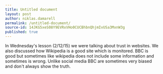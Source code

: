 ```yaml
---
title: Untitled document
layout: post
author: niklas.damarell
permalink: /untitled-document/
source-id: 14JKG5xeS08Y9EVRxVHo0CUCBhbnQhjmIvUSa3MxnW3g
published: true
---
```

In Wednesday's lesson (2/12/15) we were talking about trust in websites. We also discussed how Wikipedia is a good site which is monitored. BBC is good but sometimes like wikipedia does not include some information and sometimes is wrong. Unlike social media BBC are sometimes very biased and don't always show the truth.

